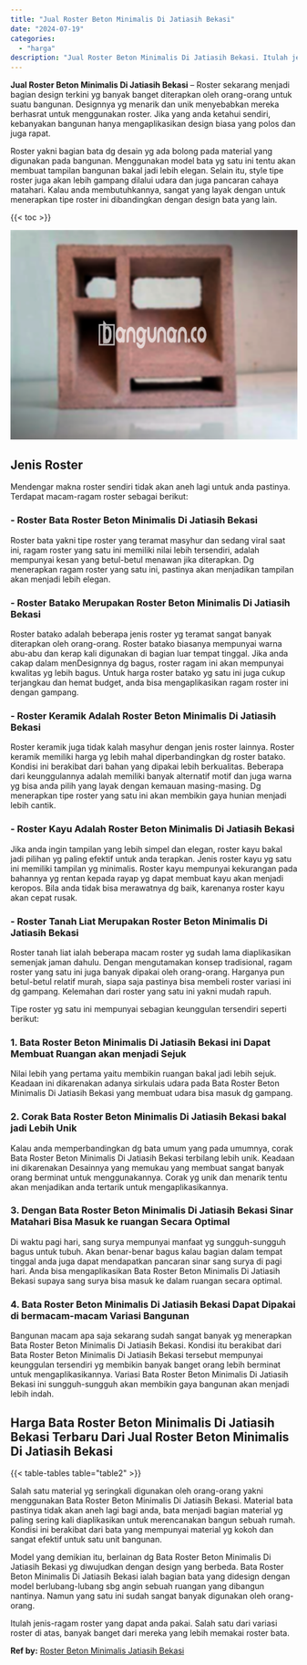 ```yaml
---
title: "Jual Roster Beton Minimalis Di Jatiasih Bekasi"
date: "2024-07-19"
categories: 
  - "harga"
description: "Jual Roster Beton Minimalis Di Jatiasih Bekasi. Itulah jenis-ragam roster yang dapat anda pakai. Salah satu dari variasi roster di atas, banyak banget dari m..."
---
```


**Jual Roster Beton Minimalis Di Jatiasih Bekasi** – Roster sekarang menjadi bagian design terkini yg banyak banget diterapkan oleh orang-orang untuk suatu bangunan. Designnya yg menarik dan unik menyebabkan mereka berhasrat untuk menggunakan roster. Jika yang anda ketahui sendiri, kebanyakan bangunan hanya mengaplikasikan design biasa yang polos dan juga rapat.

Roster yakni bagian bata dg desain yg ada bolong pada material yang digunakan pada bangunan. Menggunakan model bata yg satu ini tentu akan membuat tampilan bangunan bakal jadi lebih elegan. Selain itu, style tipe roster juga akan lebih gampang dilalui udara dan juga pancaran cahaya matahari. Kalau anda membutuhkannya, sangat yang layak dengan untuk menerapkan tipe roster ini dibandingkan dengan design bata yang lain.

{{< toc >}}

![Jual Roster Beton Minimalis Di Jatiasih Bekasi](/images/bata-roster-minimalis-04.png)

## Jenis Roster

Mendengar makna roster sendiri tidak akan aneh lagi untuk anda pastinya. Terdapat macam-ragam roster sebagai berikut:

### \- Roster Bata Roster Beton Minimalis Di Jatiasih Bekasi

Roster bata yakni tipe roster yang teramat masyhur dan sedang viral saat ini, ragam roster yang satu ini memiliki nilai lebih tersendiri, adalah mempunyai kesan yang betul-betul menawan jika diterapkan. Dg menerapkan ragam roster yang satu ini, pastinya akan menjadikan tampilan akan menjadi lebih elegan.

### \- Roster Batako Merupakan Roster Beton Minimalis Di Jatiasih Bekasi

Roster batako adalah beberapa jenis roster yg teramat sangat banyak diterapkan oleh orang-orang. Roster batako biasanya mempunyai warna abu-abu dan kerap kali digunakan di bagian luar tempat tinggal. Jika anda cakap dalam menDesignnya dg bagus, roster ragam ini akan mempunyai kwalitas yg lebih bagus. Untuk harga roster batako yg satu ini juga cukup terjangkau dan hemat budget, anda bisa mengaplikasikan ragam roster ini dengan gampang.

### \- Roster Keramik Adalah Roster Beton Minimalis Di Jatiasih Bekasi

Roster keramik juga tidak kalah masyhur dengan jenis roster lainnya. Roster keramik memiliki harga yg lebih mahal diperbandingkan dg roster batako. Kondisi ini berakibat dari bahan yang dipakai lebih berkualitas. Beberapa dari keunggulannya adalah memiliki banyak alternatif motif dan juga warna yg bisa anda pilih yang layak dengan kemauan masing-masing. Dg menerapkan tipe roster yang satu ini akan membikin gaya hunian menjadi lebih cantik.

### \- Roster Kayu Adalah Roster Beton Minimalis Di Jatiasih Bekasi

Jika anda ingin tampilan yang lebih simpel dan elegan, roster kayu bakal jadi pilihan yg paling efektif untuk anda terapkan. Jenis roster kayu yg satu ini memiliki tampilan yg minimalis. Roster kayu mempunyai kekurangan pada bahannya yg rentan kepada rayap yg dapat membuat kayu akan menjadi keropos. Bila anda tidak bisa merawatnya dg baik, karenanya roster kayu akan cepat rusak.

### \- Roster Tanah Liat Merupakan Roster Beton Minimalis Di Jatiasih Bekasi

Roster tanah liat ialah beberapa macam roster yg sudah lama diaplikasikan semenjak jaman dahulu. Dengan mengutamakan konsep tradisional, ragam roster yang satu ini juga banyak dipakai oleh orang-orang. Harganya pun betul-betul relatif murah, siapa saja pastinya bisa membeli roster variasi ini dg gampang. Kelemahan dari roster yang satu ini yakni mudah rapuh.

Tipe roster yg satu ini mempunyai sebagian keunggulan tersendiri seperti berikut:

### 1\. Bata Roster Beton Minimalis Di Jatiasih Bekasi ini Dapat Membuat Ruangan akan menjadi Sejuk

Nilai lebih yang pertama yaitu membikin ruangan bakal jadi lebih sejuk. Keadaan ini dikarenakan adanya sirkulais udara pada Bata Roster Beton Minimalis Di Jatiasih Bekasi yang membuat udara bisa masuk dg gampang.

### 2\. Corak Bata Roster Beton Minimalis Di Jatiasih Bekasi bakal jadi Lebih Unik

Kalau anda memperbandingkan dg bata umum yang pada umumnya, corak Bata Roster Beton Minimalis Di Jatiasih Bekasi terbilang lebih unik. Keadaan ini dikarenakan Desainnya yang memukau yang membuat sangat banyak orang berminat untuk menggunakannya. Corak yg unik dan menarik tentu akan menjadikan anda tertarik untuk mengaplikasikannya.

### 3\. Dengan Bata Roster Beton Minimalis Di Jatiasih Bekasi Sinar Matahari Bisa Masuk ke ruangan Secara Optimal

Di waktu pagi hari, sang surya mempunyai manfaat yg sungguh-sungguh bagus untuk tubuh. Akan benar-benar bagus kalau bagian dalam tempat tinggal anda juga dapat mendapatkan pancaran sinar sang surya di pagi hari. Anda bisa mengaplikasikan Bata Roster Beton Minimalis Di Jatiasih Bekasi supaya sang surya bisa masuk ke dalam ruangan secara optimal.

### 4\. Bata Roster Beton Minimalis Di Jatiasih Bekasi Dapat Dipakai di bermacam-macam Variasi Bangunan

Bangunan macam apa saja sekarang sudah sangat banyak yg menerapkan Bata Roster Beton Minimalis Di Jatiasih Bekasi. Kondisi itu berakibat dari Bata Roster Beton Minimalis Di Jatiasih Bekasi tersebut mempunyai keunggulan tersendiri yg membikin banyak banget orang lebih berminat untuk mengaplikasikannya. Variasi Bata Roster Beton Minimalis Di Jatiasih Bekasi ini sungguh-sungguh akan membikin gaya bangunan akan menjadi lebih indah.

## Harga Bata Roster Beton Minimalis Di Jatiasih Bekasi Terbaru Dari Jual Roster Beton Minimalis Di Jatiasih Bekasi

{{< table-tables table="table2" >}}

Salah satu material yg seringkali digunakan oleh orang-orang yakni menggunakan Bata Roster Beton Minimalis Di Jatiasih Bekasi. Material bata pastinya tidak akan aneh lagi bagi anda, bata menjadi bagian material yg paling sering kali diaplikasikan untuk merencanakan bangun sebuah rumah. Kondisi ini berakibat dari bata yang mempunyai material yg kokoh dan sangat efektif untuk satu unit bangunan.

Model yang demikian itu, berlainan dg Bata Roster Beton Minimalis Di Jatiasih Bekasi yg diwujudkan dengan design yang berbeda. Bata Roster Beton Minimalis Di Jatiasih Bekasi ialah bagian bata yang didesign dengan model berlubang-lubang sbg angin sebuah ruangan yang dibangun nantinya. Namun yang satu ini sudah sangat banyak digunakan oleh orang-orang.

Itulah jenis-ragam roster yang dapat anda pakai. Salah satu dari variasi roster di atas, banyak banget dari mereka yang lebih memakai roster bata.

**Ref by:** [Roster Beton Minimalis Jatiasih Bekasi](https://id.wikipedia.org/wiki/Roster)
